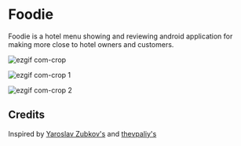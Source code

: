# Foodie

Foodie is a hotel menu showing and reviewing android application for making more close to hotel owners and customers.

![ezgif com-crop](https://user-images.githubusercontent.com/26267268/42263204-eec1a8f8-7f8a-11e8-864e-d7b8b26bbf8a.gif)

![ezgif com-crop 1](https://user-images.githubusercontent.com/26267268/42263461-b4c6ca24-7f8b-11e8-8aac-bf0d5674e594.gif)

![ezgif com-crop 2](https://user-images.githubusercontent.com/26267268/42263661-4fc1a22e-7f8c-11e8-96a4-f160eaef2d75.gif)


## Credits

Inspired by [Yaroslav Zubkov's](https://www.uplabs.com/posts/7-2-log-in-sign-up) and [thevpaliy's](https://github.com/thevpaliy/LoginConcept)

